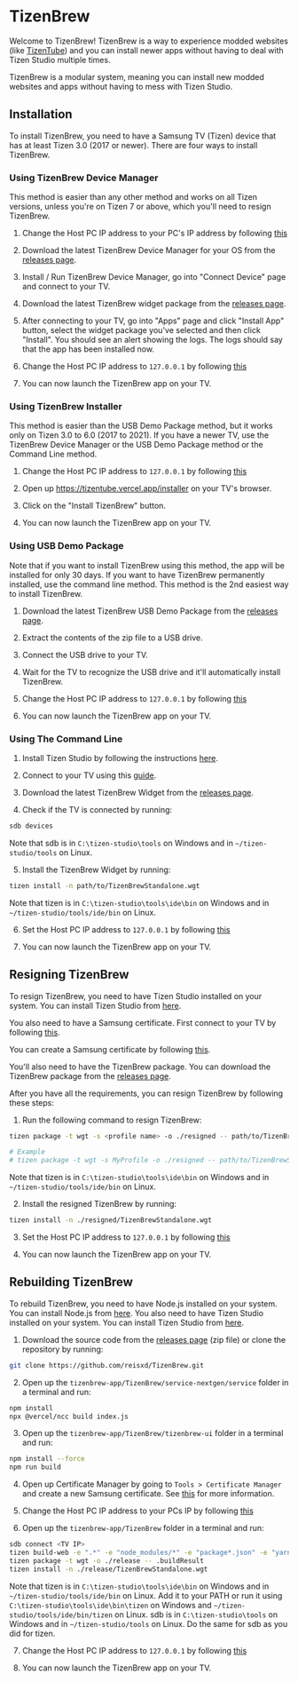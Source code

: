 # TizenBrew

Welcome to TizenBrew! TizenBrew is a way to experience modded websites (like [TizenTube](https://github.com/reisxd/TizenTube)) and you can install newer apps without having to deal with Tizen Studio multiple times.

TizenBrew is a modular system, meaning you can install new modded websites and apps without having to mess with Tizen Studio.

## Installation

To install TizenBrew, you need to have a Samsung TV (Tizen) device that has at least Tizen 3.0 (2017 or newer). There are four ways to install TizenBrew.

### Using TizenBrew Device Manager

This method is easier than any other method and works on all Tizen versions, unless you're on Tizen 7 or above, which you'll need to resign TizenBrew.

1. Change the Host PC IP address to your PC's IP address by following [this](https://developer.samsung.com/smarttv/develop/getting-started/using-sdk/tv-device.html#Connecting-the-TV-and-SDK)

2. Download the latest TizenBrew Device Manager for your OS from the [releases page](https://github.com/reisxd/tizenbrew-device-manager/releases/latest).

3. Install / Run TizenBrew Device Manager, go into "Connect Device" page and connect to your TV.

4. Download the latest TizenBrew widget package from the [releases page](https://github.com/reisxd/TizenBrew/releases/latest).

5. After connecting to your TV, go into "Apps" page and click "Install App" button, select the widget package you've selected and then click "Install". You should see an alert showing the logs. The logs should say that the app has been installed now.

6. Change the Host PC IP address to `127.0.0.1` by following [this](https://developer.samsung.com/smarttv/develop/getting-started/using-sdk/tv-device.html#Connecting-the-TV-and-SDK)

7. You can now launch the TizenBrew app on your TV.

### Using TizenBrew Installer

This method is easier than the USB Demo Package method, but it works only on Tizen 3.0 to 6.0 (2017 to 2021). If you have a newer TV, use the TizenBrew Device Manager or the USB Demo Package method or the Command Line method.

1. Change the Host PC IP address to `127.0.0.1` by following [this](https://developer.samsung.com/smarttv/develop/getting-started/using-sdk/tv-device.html#Connecting-the-TV-and-SDK)

2. Open up https://tizentube.vercel.app/installer on your TV's browser.

3. Click on the "Install TizenBrew" button.

4. You can now launch the TizenBrew app on your TV.

### Using USB Demo Package

Note that if you want to install TizenBrew using this method, the app will be installed for only 30 days. If you want to have TizenBrew permanently installed, use the command line method. This method is the 2nd easiest way to install TizenBrew.

1. Download the latest TizenBrew USB Demo Package from the [releases page](https://github.com/reisxd/TizenBrew/releases/latest).

2. Extract the contents of the zip file to a USB drive.

3. Connect the USB drive to your TV.

4. Wait for the TV to recognize the USB drive and it'll automatically install TizenBrew.

5. Change the Host PC IP address to `127.0.0.1` by following [this](https://developer.samsung.com/smarttv/develop/getting-started/using-sdk/tv-device.html#Connecting-the-TV-and-SDK)

6. You can now launch the TizenBrew app on your TV.

### Using The Command Line

1. Install Tizen Studio by following the instructions [here](https://developer.samsung.com/smarttv/develop/getting-started/setting-up-sdk/installing-tv-sdk.html).

2. Connect to your TV using this [guide](https://developer.samsung.com/smarttv/develop/getting-started/using-sdk/tv-device.html).

3. Download the latest TizenBrew Widget from the [releases page](https://github.com/reisxd/TizenBrew/releases).

4. Check if the TV is connected by running:
```bash
sdb devices
```

Note that sdb is in `C:\tizen-studio\tools` on Windows and in `~/tizen-studio/tools` on Linux.

5. Install the TizenBrew Widget by running:
```bash
tizen install -n path/to/TizenBrewStandalone.wgt 
```

Note that tizen is in `C:\tizen-studio\tools\ide\bin` on Windows and in `~/tizen-studio/tools/ide/bin` on Linux.

6. Set the Host PC IP address to `127.0.0.1` by following [this](https://developer.samsung.com/smarttv/develop/getting-started/using-sdk/tv-device.html#Connecting-the-TV-and-SDK)

7. You can now launch the TizenBrew app on your TV.


## Resigning TizenBrew

To resign TizenBrew, you need to have Tizen Studio installed on your system. You can install Tizen Studio from [here](https://developer.samsung.com/smarttv/develop/getting-started/setting-up-sdk/installing-tv-sdk.html). 

You also need to have a Samsung certificate. First connect to your TV by following [this](https://developer.samsung.com/smarttv/develop/getting-started/using-sdk/tv-device.html).

You can create a Samsung certificate by following [this](https://developer.samsung.com/smarttv/develop/getting-started/setting-up-sdk/creating-certificates.html). 

You'll also need to have the TizenBrew package. You can download the TizenBrew package from the [releases page](https://github.com/reisxd/TizenBrew/releases/latest).

After you have all the requirements, you can resign TizenBrew by following these steps:

1. Run the following command to resign TizenBrew:
```bash
tizen package -t wgt -s <profile name> -o ./resigned -- path/to/TizenBrewStandalone.wgt

# Example
# tizen package -t wgt -s MyProfile -o ./resigned -- path/to/TizenBrewStandalone.wgt
```

Note that tizen is in `C:\tizen-studio\tools\ide\bin` on Windows and in `~/tizen-studio/tools/ide/bin` on Linux.

2. Install the resigned TizenBrew by running:
```bash
tizen install -n ./resigned/TizenBrewStandalone.wgt
```

3. Set the Host PC IP address to `127.0.0.1` by following [this](https://developer.samsung.com/smarttv/develop/getting-started/using-sdk/tv-device.html#Connecting-the-TV-and-SDK)

4. You can now launch the TizenBrew app on your TV.

## Rebuilding TizenBrew

To rebuild TizenBrew, you need to have Node.js installed on your system. You can install Node.js from [here](https://nodejs.org/). You also need to have Tizen Studio installed on your system. You can install Tizen Studio from [here](https://developer.samsung.com/smarttv/develop/getting-started/setting-up-sdk/installing-tv-sdk.html).

1. Download the source code from the [releases page](https://github.com/reisxd/TizenBrew/releases/latest) (zip file) or clone the repository by running:
```bash
git clone https://github.com/reisxd/TizenBrew.git
```

2. Open up the `tizenbrew-app/TizenBrew/service-nextgen/service` folder in a terminal and run:

```bash
npm install
npx @vercel/ncc build index.js
```

3. Open up the `tizenbrew-app/TizenBrew/tizenbrew-ui` folder in a terminal and run:

```bash
npm install --force
npm run build
```

4. Open up Certificate Manager by going to `Tools > Certificate Manager` and create a new Samsung certificate. See [this](https://developer.samsung.com/smarttv/develop/getting-started/setting-up-sdk/creating-certificates.html) for more information.

5. Change the Host PC IP address to your PCs IP by following [this](https://developer.samsung.com/smarttv/develop/getting-started/using-sdk/tv-device.html#Connecting-the-TV-and-SDK)

6. Open up the `tizenbrew-app/TizenBrew` folder in a terminal and run:

```bash
sdb connect <TV IP>
tizen build-web -e ".*" -e "node_modules/*" -e "package*.json" -e "yarn.lock"
tizen package -t wgt -o ./release -- .buildResult
tizen install -n ./release/TizenBrewStandalone.wgt
```

Note that tizen is in `C:\tizen-studio\tools\ide\bin` on Windows and in `~/tizen-studio/tools/ide/bin` on Linux. Add it to your PATH or run it using `C:\tizen-studio\tools\ide\bin\tizen` on Windows and `~/tizen-studio/tools/ide/bin/tizen` on Linux. sdb is in `C:\tizen-studio\tools` on Windows and in `~/tizen-studio/tools` on Linux. Do the same for sdb as you did for tizen.

7. Change the Host PC IP address to `127.0.0.1` by following [this](https://developer.samsung.com/smarttv/develop/getting-started/using-sdk/tv-device.html#Connecting-the-TV-and-SDK)

8. You can now launch the TizenBrew app on your TV.